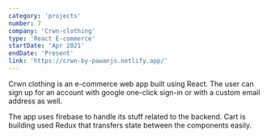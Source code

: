 ```yaml
---
category: 'projects'
number: 7
company: 'Crwn-clothing'
type: 'React E-commerce'
startDate: 'Apr 2021'
endDate: 'Present'
link: 'https://crwn-by-pawanjs.netlify.app/'
---
```


Crwn clothing is an e-commerce web app built using React. The user can sign up for an account with google one-click sign-in or with a custom email address as well.

The app uses firebase to handle its stuff related to the backend. Cart is building used Redux that transfers state between the components easily.
